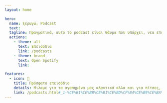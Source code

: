 ```yaml
---
layout: home

hero:
  name: ξερωγώ; Podcast
  text: 
  tagline: Πραγματικά, αυτό το podcast είναι θάυμα που υπάρχει, νεα επεισόδια κάθε 1 με 2 εβδομάδες.
  actions:
    - theme: alt
      text: Επεισόδια
      link: /podcasts
    - theme: brand
      text: Open Spotify
      link: 

features:
  - icon: 🍕
    title: Πρόσφατο επεισόδιο
    details: Μιλαμε για τα αγαπημένα μας αλαντικά αλλα και για πίτσες, μάλλον δεν έχει σημασία γιατι πάλι καταλήγουμε να κάνουμε rant για διάφορα θέματα.
    link: /podcasts.html#_1-%CE%B1%CE%BB%CE%B1%CE%BD%CF%84%CE%B9%CE%BA%CE%B1-%CE%BA%CE%B1%CE%B9-%CF%80%CE%B9%CF%84%CF%83%CE%B5%CF%82
---
```

